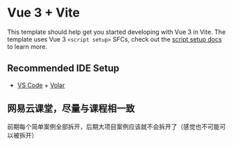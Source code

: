 # Vue 3 + Vite

This template should help get you started developing with Vue 3 in Vite. The template uses Vue 3 `<script setup>` SFCs, check out the [script setup docs](https://v3.vuejs.org/api/sfc-script-setup.html#sfc-script-setup) to learn more.

## Recommended IDE Setup

- [VS Code](https://code.visualstudio.com/) + [Volar](https://marketplace.visualstudio.com/items?itemName=Vue.volar)


## 网易云课堂，尽量与课程相一致
前期每个简单案例全部拆开，后期大项目案例应该就不会拆开了（感觉也不可能可以被拆开）